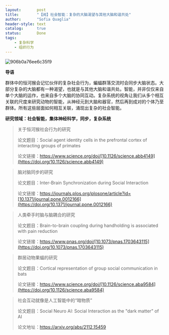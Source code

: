```yaml
---
layout:       post
title:        "【阅】社会智能：复杂的大脑渴望与其他大脑和谐共处"
author:       "Sofia Quaglia"
header-style: text
catalog:      true
status:		  Done
tags:
    - 复杂科学
    - 组织行为
---
```


![906b0a76ee6c35f9](https://img.caozihang.com/img/202304151043628.png)



**导语**

群体中的恒河猴会记忆伙伴的复杂社会行为，蝙蝠群落交流时会同步大脑状态。大部分复杂的大脑都有一种渴望，也就是与其他大脑和谐共处。智能，并非仅仅来自单个大脑的运作，也来自多个大脑的协同互动。复杂系统的视角让我们从多个相互关联的尺度来研究动物的智能，从神经元到大脑和器官，然后再到成对的个体乃至群体。所有这些层面如何相互关联，涌现出复杂的社会智能。

********************************************************研究领域：**社会智能，集体神经科学，同步，复杂系统**********************************************************

> 关于恒河猴社会行为的研究
>
> 论文题目：Social agent identity cells in the prefrontal cortex of interacting groups of primates
>
> 论文链接：https://www.science.org/doi/[10.1126/science.abb4149](https://doi.org/10.1126/science.abb4149)

> 脑对脑同步的研究
> 
> 论文题目：Inter-Brain Synchronization during Social Interaction
> 
> 论文链接：https://journals.plos.org/plosone/article?id=[10.1371/journal.pone.0012166](https://doi.org/10.1371/journal.pone.0012166) 

> 人类牵手时脑与脑耦合的研究
> 
> 论文题目：Brain-to-brain coupling during handholding is associated with pain reduction
> 
> 论文链接：https://www.pnas.org/doi/[10.1073/pnas.1703643115](https://doi.org/10.1073/pnas.1703643115) 

> 群居动物果蝠的研究
> 
> 论文题目：Cortical representation of group social communication in bats
> 
> 论文链接：https://www.science.org/doi/[10.1126/science.aba9584](https://doi.org/10.1126/science.aba9584) 

> 社会互动就像是人工智能中的“暗物质”
> 
> 论文题目：Social Neuro AI: Social Interaction as the "dark matter" of AI
> 
> 论文地址：https://arxiv.org/abs/2112.15459

